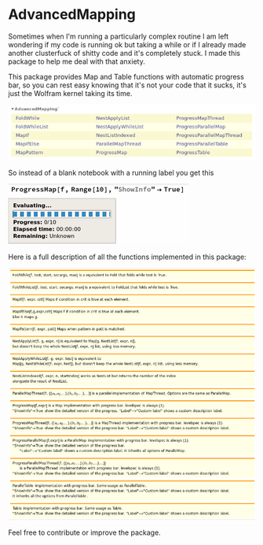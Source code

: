 # AdvancedMapping
Sometimes when I'm running a particularly complex routine I am left wondering if my code is running ok but taking a while or if I already made another clusterfuck of shitty code and it's completely stuck. I made this package to help me deal with that anxiety.

This package provides Map and Table functions with automatic progress bar, so you can rest easy knowing that it's not your code that it sucks, it's just the Wolfram kernel taking its time.

![Functions](https://github.com/CarlosManuelRodr/AdvancedMapping/raw/master/img/functions.png)

So instead of a blank notebook with a running label you get this

![running](https://github.com/CarlosManuelRodr/AdvancedMapping/raw/master/img/ProgressMap.gif)

Here is a full description of all the functions implemented in this package:

![description](https://github.com/CarlosManuelRodr/AdvancedMapping/raw/master/img/description.png)

Feel free to contribute or improve the package.